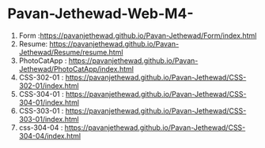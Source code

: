# Pavan-Jethewad-Web-M4-
1) Form :https://pavanjethewad.github.io/Pavan-Jethewad/Form/index.html
2) Resume: https://pavanjethewad.github.io/Pavan-Jethewad/Resume/resume.html
3) PhotoCatApp : https://pavanjethewad.github.io/Pavan-Jethewad/PhotoCatApp/index.html
4) CSS-302-01 : https://pavanjethewad.github.io/Pavan-Jethewad/CSS-302-01/index.html
5) CSS-304-01 : https://pavanjethewad.github.io/Pavan-Jethewad/CSS-304-01/index.html
6) CSS-303-01 : https://pavanjethewad.github.io/Pavan-Jethewad/CSS-303-01/index.html
7) css-304-04 : https://pavanjethewad.github.io/Pavan-Jethewad/CSS-304-04/index.html
